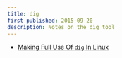 ```yaml
---
title: dig
first-published: 2015-09-20
description: Notes on the dig tool
---
```


*   [Making Full Use Of `dig` In Linux][1]

<!-- Links -->
[1]: https://ma.ttias.be/making-full-use-of-dig-in-linux/ "Making full use of `dig` on Linux"
